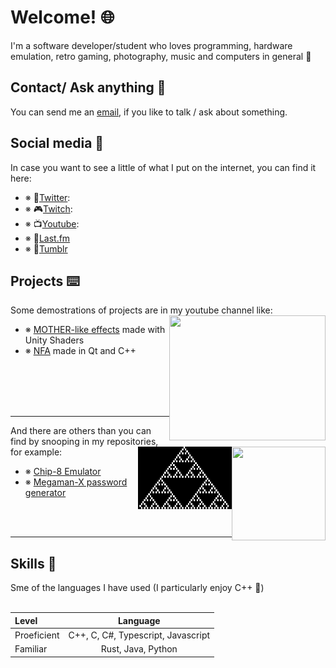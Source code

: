 # Welcome! 🌐

I'm a software developer/student who loves programming, hardware emulation, retro gaming, photography, music and computers in general 🤖

## Contact/ Ask anything 📨
You can send me an [email](mailto:network.9961@gmail.com), if you like to talk / ask about something.

## Social media 📡
In case you want to see a little of what I put on the internet, you can find it here:
- ※ 🐤[Twitter](https://twitter.com/robot_earss):
- ※ 🎮[Twitch](https://www.twitch.tv/ivansteezy):
- ※ 📺[Youtube](https://www.youtube.com/channel/UCSMQuAycgl_GFIU2fDMHNSw):
- ※ 🎵[Last.fm](https://www.last.fm/user/IvanSt33zy)
- ※ 📸[Tumblr](https://ivanayalastd.tumblr.com/)

## Projects ⌨️
Some demostrations of projects are in my youtube channel like:
<img align="right" width="250" height="200" src="https://media.giphy.com/media/wMzl25o8Yp5FRB91E8/giphy.gif">
 - ※ [MOTHER-like effects](https://github.com/ivansteezy/Unity-MOTHER-Shaders) made with Unity Shaders
 - ※ [NFA](https://github.com/ivansteezy/AFND-UI) made in Qt and C++

<br><br><br><br><hr>

And there are others than you can find by snooping in my repositories, for example:
<img align="right" width="150" height="150" src="https://i1.sndcdn.com/artworks-000014552898-ewxkg9-t500x500.jpg">
<img align="right" width="150" height="100" src="https://github.com/ivansteezy/CHIP-8-Emulator/blob/master/Snapshots/Sierpinski.png">

- ※ [Chip-8 Emulator](https://github.com/ivansteezy/CHIP-8-Emulator)
- ※ [Megaman-X password generator](https://github.com/ivansteezy/Megaman-X-Password-Generator)

<br><br><hr>

## Skills 🎯
Sme of the languages I have used (I particularly enjoy C++ 💜)
<br><br>
<table align="center">
    <thead>
        <tr>
            <th align="left">Level</th>
            <th align="center">Language</th>
        </tr>
    </thead>
    <tbody>
        <tr>
            <td align="left">Proeficient</td>
            <td align="center">C++, C, C#, Typescript, Javascript</td>
        </tr>
        <tr>
            <td align="left">Familiar</td>
            <td align="center">Rust, Java, Python</td>
        </tr>
    </tbody>
</table>

